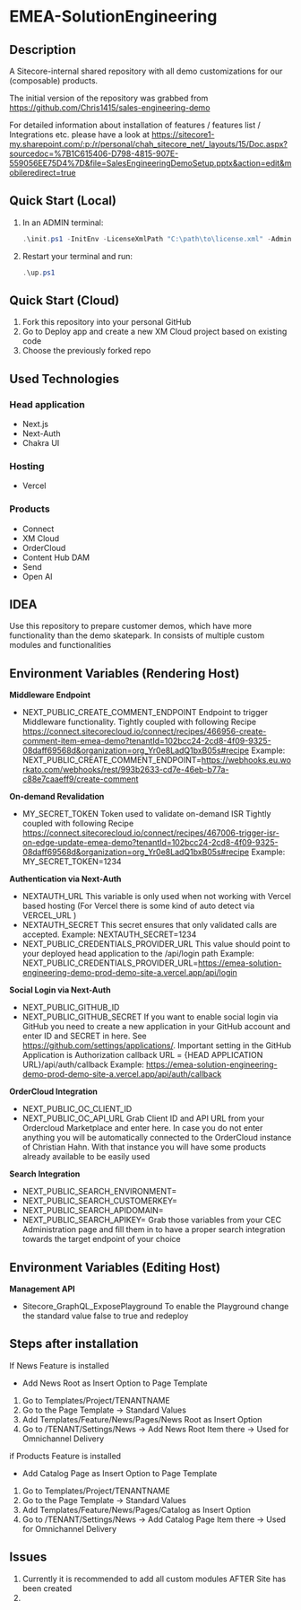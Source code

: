 
# EMEA-SolutionEngineering

## Description
A Sitecore-internal shared repository with all demo customizations for our (composable) products.

The initial version of the repository was grabbed from https://github.com/Chris1415/sales-engineering-demo

For detailed information about installation of features / features list / Integrations etc. please have a look at https://sitecore1-my.sharepoint.com/:p:/r/personal/chah_sitecore_net/_layouts/15/Doc.aspx?sourcedoc=%7B1C615406-D798-4815-907E-559056EE75D4%7D&file=SalesEngineeringDemoSetup.pptx&action=edit&mobileredirect=true

## Quick Start (Local)

1. In an ADMIN terminal:

    ```ps1
    .\init.ps1 -InitEnv -LicenseXmlPath "C:\path\to\license.xml" -AdminPassword "DesiredAdminPassword"
    ```

2. Restart your terminal and run:

    ```ps1
    .\up.ps1
    ```
    
## Quick Start (Cloud)

1. Fork this repository into your personal GitHub
2. Go to Deploy app and create a new XM Cloud project based on existing code
3. Choose the previously forked repo

## Used Technologies

### Head application 
- Next.js
- Next-Auth
- Chakra UI

### Hosting
- Vercel

### Products

 - Connect
 - XM Cloud
 - OrderCloud
 - Content Hub DAM
 - Send
 - Open AI

    
## IDEA

Use this repository to prepare customer demos, which have more functionality than the demo skatepark. 
In consists of multiple custom modules and functionalities

## Environment Variables (Rendering Host)

**Middleware Endpoint**
- NEXT_PUBLIC_CREATE_COMMENT_ENDPOINT
Endpoint to trigger Middleware functionality. Tightly coupled with following Recipe https://connect.sitecorecloud.io/connect/recipes/466956-create-comment-item-emea-demo?tenantId=102bcc24-2cd8-4f09-9325-08daff69568d&organization=org_Yr0e8LadQ1bxB05s#recipe
Example: NEXT_PUBLIC_CREATE_COMMENT_ENDPOINT=https://webhooks.eu.workato.com/webhooks/rest/993b2633-cd7e-46eb-b77a-c88e7caaeff9/create-comment

**On-demand Revalidation**
- MY_SECRET_TOKEN
Token used to validate on-demand ISR Tightly coupled with following Recipe https://connect.sitecorecloud.io/connect/recipes/467006-trigger-isr-on-edge-update-emea-demo?tenantId=102bcc24-2cd8-4f09-9325-08daff69568d&organization=org_Yr0e8LadQ1bxB05s#recipe
Example: MY_SECRET_TOKEN=1234

**Authentication via Next-Auth**
- NEXTAUTH_URL
This variable is only used when not working with Vercel based hosting (For Vercel there is some kind of auto detect via VERCEL_URL )
- NEXTAUTH_SECRET
This secret ensures that only validated calls are accepted. 
Example: NEXTAUTH_SECRET=1234
- NEXT_PUBLIC_CREDENTIALS_PROVIDER_URL
This value should point to your deployed head application to the /api/login path
Example: NEXT_PUBLIC_CREDENTIALS_PROVIDER_URL=https://emea-solution-engineering-demo-prod-demo-site-a.vercel.app/api/login

**Social Login via Next-Auth**
- NEXT_PUBLIC_GITHUB_ID
- NEXT_PUBLIC_GITHUB_SECRET
If you want to enable social login via GitHub you need to create a new application in your GitHub account and enter ID and SECRET in here. See https://github.com/settings/applications/. Important setting in the GitHub Application is Authorization callback URL = {HEAD APPLICATION URL}/api/auth/callback
Example: https://emea-solution-engineering-demo-prod-demo-site-a.vercel.app/api/auth/callback

**OrderCloud Integration**
- NEXT_PUBLIC_OC_CLIENT_ID
- NEXT_PUBLIC_OC_API_URL
Grab Client ID and API URL from your Ordercloud Marketplace and enter here. In case you do not enter anything you will be automatically connected to the OrderCloud instance of Christian Hahn. With that instance you will have some products already available to be easily used

**Search Integration**
- NEXT_PUBLIC_SEARCH_ENVIRONMENT=
- NEXT_PUBLIC_SEARCH_CUSTOMERKEY=
- NEXT_PUBLIC_SEARCH_APIDOMAIN=
- NEXT_PUBLIC_SEARCH_APIKEY=
Grab those variables from your CEC Administration page and fill them in to have a proper search integration towards the target endpoint of your choice

## Environment Variables (Editing Host)

**Management API**
- Sitecore_GraphQL_ExposePlayground
To enable the Playground change the standard value false to true and redeploy

## Steps after installation

If News Feature is installed
- Add News Root as Insert Option to Page Template
1. Go to Templates/Project/TENANTNAME
2. Go to the Page Template -> Standard Values
3. Add Templates/Feature/News/Pages/News Root as Insert Option
4. Go to /TENANT/Settings/News -> Add News Root Item there -> Used for Omnichannel Delivery

if Products Feature is installed
- Add Catalog Page as Insert Option to Page Template
1. Go to Templates/Project/TENANTNAME
2. Go to the Page Template -> Standard Values
3. Add Templates/Feature/News/Pages/Catalog as Insert Option
4. Go to /TENANT/Settings/News -> Add Catalog Page Item there -> Used for Omnichannel Delivery

## Issues
1. Currently it is recommended to add all custom modules AFTER Site has been created
2. 
